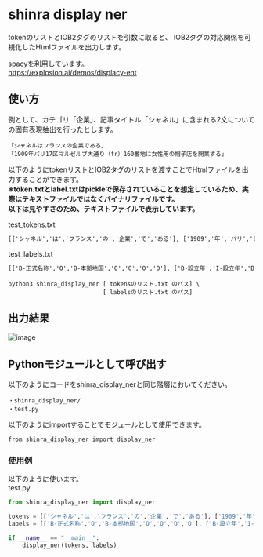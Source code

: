 # shinra display ner

tokenのリストとIOB2タグのリストを引数に取ると、 IOB2タグの対応関係を可視化したHtmlファイルを出力します。  

spacyを利用しています。  
https://explosion.ai/demos/displacy-ent  

## 使い方
例として、カテゴリ「企業」、記事タイトル「シャネル」に含まれる2文についての固有表現抽出を行ったとします。  
```
「シャネルはフランスの企業である」  
「1909年パリ17区マルゼルブ大通り（fr）160番地に女性用の帽子店を開業する」  
```  
以下のようにtokenリストとIOB2タグのリストを渡すことでHtmlファイルを出力することができます。  
**※token.txtとlabel.txtはpickleで保存されていることを想定しているため、実際はテキストファイルではなくバイナリファイルです。**  
**以下は見やすさのため、テキストファイルで表示しています。**
  
test_tokens.txt  
```txt:tokens.txt
[['シャネル','は','フランス','の','企業','で','ある'], ['1909','年','パリ','17','区','マルゼルブ','大通り','（fr）','160','番地','に','女性','用','の','帽子','店','を','開業','する']]
```
test_labels.txt  
```txt:labels.txt
[['B-正式名称','O','B-本拠地国','O','O','O','O'], ['B-設立年','I-設立年','B-創業地','I-創業地','I-創業地','I-創業地','I-創業地','I-創業地','I-創業地','I-創業地','O','B-創業時の事業','I-創業時の事業','I-創業時の事業','I-創業時の事業','I-創業時の事業','O','O','O']]
```
  
```
python3 shinra_display_ner [ tokensのリスト.txt のパス] \
                           [ labelsのリスト.txt のパス]
```
  

## 出力結果
![image](https://user-images.githubusercontent.com/68231213/118390720-91df0480-b66b-11eb-820e-2ba57f4e0fef.png)

## Pythonモジュールとして呼び出す
以下のようにコードをshinra_display_nerと同じ階層においてください。  
```
・shinra_display_ner/
・test.py
```

以下のようにimportすることでモジュールとして使用できます。
```
from shinra_display_ner import display_ner
```

### 使用例
以下のように使います。  
test.py  
```python:test.py
from shinra_display_ner import display_ner

tokens = [['シャネル','は','フランス','の','企業','で','ある'], ['1909','年','パリ','17','区','マルゼルブ','大通り','（fr）','160','番地','に','女性','用','の','帽子','店','を','開業','する']]
labels = [['B-正式名称','O','B-本拠地国','O','O','O','O'], ['B-設立年','I-設立年','B-創業地','I-創業地','I-創業地','I-創業地','I-創業地','I-創業地','I-創業地','I-創業地','O','B-創業時の事業','I-創業時の事業','I-創業時の事業','I-創業時の事業','I-創業時の事業','O','O','O']]

if __name__ == "__main__":
    display_ner(tokens, labels)

```
